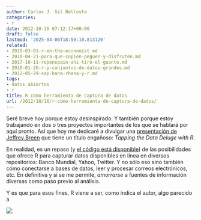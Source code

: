 ```yaml
---
author: Carlos J. Gil Bellosta
categories:
- r
date: 2012-10-16 07:12:17+00:00
draft: false
lastmod: '2025-04-06T18:50:10.813120'
related:
- 2010-03-01-r-en-the-economist.md
- 2010-04-21-para-que-copien-peguen-y-disfruten.md
- 2017-10-11-ropenspain-ahi-tiro-el-guante.md
- 2010-01-26-r-y-conjuntos-de-datos-grandes.md
- 2012-05-29-sap-hana-rhana-y-r.md
tags:
- datos abiertos
- r
title: R como herramienta de captura de datos
url: /2012/10/16/r-como-herramienta-de-captura-de-datos/
---
```


Seré breve hoy porque estoy desinspirado. Y también porque estoy trabajando en dos o tres proyectos importantes de los que se hablará por aquí pronto. Así que hoy me dedicaré a divulgar una [presentación de Jeffrey Breen](http://jeffreybreen.wordpress.com/2012/10/02/tapping-the-data-deluge-with-r/) que tiene un título engañoso: _Tapping the Data Deluge with R_.

En realidad, es un repaso (y [el código está disponible](https://github.com/jeffreybreen/talk-201210-data-deluge)) de las posibilidades que ofrece R para capturar datos disponibles en línea en diversos repositorios: Banco Mundial, Yahoo, Twitter. Y no sólo eso sino también cómo conectarse a bases de datos, leer y procesar correos electrónicos, etc. En definitiva y si se me permite, _amorrarse_ a fuentes de información diversas como paso previo al análisis.

Y es que para esos fines, R viene a ser, como indica el autor, algo parecido a

[![](/wp-uploads/2012/10/swiss_army-300x219.png#center)
](/wp-uploads/2012/10/swiss_army.png#center)